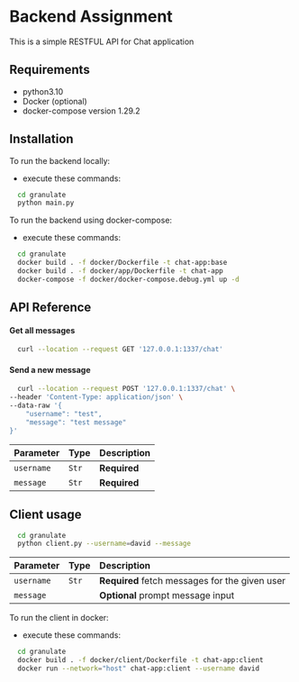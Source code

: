 # Backend Assignment

This is a simple RESTFUL API for Chat application

## Requirements
- python3.10
- Docker (optional)
- docker-compose version 1.29.2

## Installation

To run the backend locally:

- execute these commands: 

```bash
  cd granulate
  python main.py
```

To run the backend using docker-compose:
- execute these commands: 

```bash
  cd granulate
  docker build . -f docker/Dockerfile -t chat-app:base
  docker build . -f docker/app/Dockerfile -t chat-app
  docker-compose -f docker/docker-compose.debug.yml up -d
```


## API Reference

#### Get all messages

```bash
  curl --location --request GET '127.0.0.1:1337/chat'
```

#### Send a new message

```bash
  curl --location --request POST '127.0.0.1:1337/chat' \
--header 'Content-Type: application/json' \
--data-raw '{
    "username": "test",
    "message": "test message"
}'
```

| Parameter | Type     | Description                |
| :-------- | :------- | :------------------------- |
| `username` | `Str` | **Required** |
| `message` | `Str` | **Required** |


## Client usage

```bash
  cd granulate
  python client.py --username=david --message
```
| Parameter | Type     | Description                |
| :-------- | :------- | :------------------------- |
| `username` | `Str` | **Required** fetch messages for the given user|
| `message` |  | **Optional** prompt message input |

To run the client in docker:
- execute these commands: 

```bash
  cd granulate
  docker build . -f docker/client/Dockerfile -t chat-app:client
  docker run --network="host" chat-app:client --username david
```
